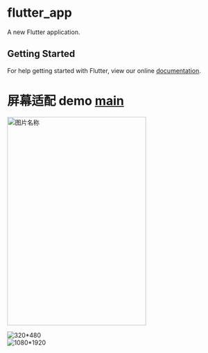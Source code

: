 # flutter_app

A new Flutter application.

## Getting Started

For help getting started with Flutter, view our online
[documentation](https://flutter.io/).
# 屏幕适配 demo [main](https://github.com/genius158/FlutterTest/blob/master/lib/main.dart)

<img src="https://github.com/genius158/FlutterTest/blob/master/bitmap/screenadapter1.png" width="320" height="480" alt="图片名称" align=center>

![320*480](https://github.com/genius158/FlutterTest/blob/master/bitmap/screenadapter1.png)
<br/>
![1080*1920](https://github.com/genius158/FlutterTest/blob/master/bitmap/screenadapter2.png)

